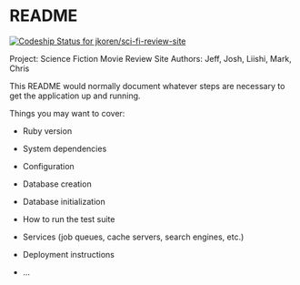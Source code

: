 # README
[![Codeship Status for jkoren/sci-fi-review-site](https://app.codeship.com/projects/58e067e8-9c4b-480b-a4fc-2350021a8287/status?branch=master)](https://app.codeship.com/projects/414702)

Project: Science Fiction Movie Review Site
Authors: Jeff, Josh, Liishi, Mark, Chris

This README would normally document whatever steps are necessary to get the
application up and running.

Things you may want to cover:

* Ruby version

* System dependencies

* Configuration

* Database creation

* Database initialization

* How to run the test suite

* Services (job queues, cache servers, search engines, etc.)

* Deployment instructions

* ...
